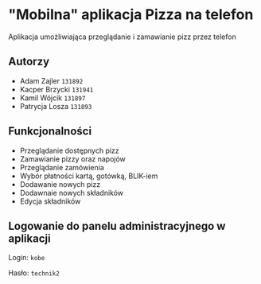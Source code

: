 
# "Mobilna" aplikacja Pizza na telefon

Aplikacja umożliwiająca przeglądanie i zamawianie pizz przez telefon

## Autorzy

- Adam Zajler     `131892`
- Kacper Brzycki  `131941`
- Kamil Wójcik    `131897`
- Patrycja Losza  `131893`

## Funkcjonalności

- Przeglądanie dostępnych pizz
- Zamawianie pizzy oraz napojów
- Przeglądanie zamówienia
- Wybór płatności kartą, gotówką, BLIK-iem
- Dodawanie nowych pizz
- Dodawnaie nowych składników
- Edycja składników

## Logowanie do panelu administracyjnego w aplikacji
Login: `kobe`

Hasło: `technik2`
